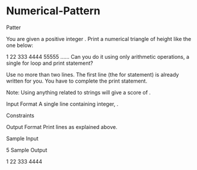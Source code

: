 # Numerical-Pattern
Patter

You are given a positive integer . Print a numerical triangle of height  like the one below:

1
22
333
4444
55555
......
Can you do it using only arithmetic operations, a single for loop and print statement?

Use no more than two lines. The first line (the for statement) is already written for you. You have to complete the print statement.

Note: Using anything related to strings will give a score of .

Input Format
A single line containing integer, .

Constraints

Output Format
Print  lines as explained above.

Sample Input

5
Sample Output

1
22
333
4444
